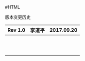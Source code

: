 #HTML

版本变更历史

| Rev 1.0 | 李道平 | 2017.09.20 |
| :--- | :--- | ---: |
|  |  |  |
|  |  |  |
|  |  |  |
|  |  |  |
|  |  |  |
|  |  |  |
|  |  |  |
|  |  |  |
|  |  |  |
|  |  |  |
|  |  |  |



